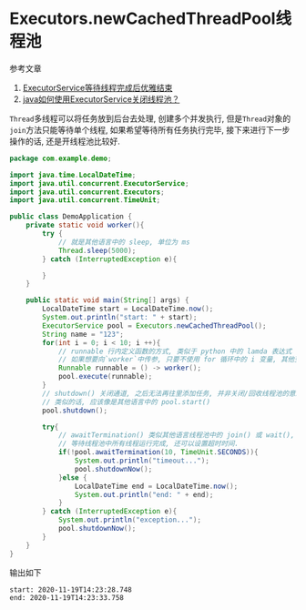 # Executors.newCachedThreadPool线程池

参考文章

1. [ExecutorService等待线程完成后优雅结束](https://blog.csdn.net/feilang00/article/details/87930662)
2. [java如何使用ExecutorService关闭线程池？](https://www.yisu.com/zixun/87749.html)

`Thread`多线程可以将任务放到后台去处理, 创建多个并发执行, 但是`Thread`对象的`join`方法只能等待单个线程, 如果希望等待所有任务执行完毕, 接下来进行下一步操作的话, 还是开线程池比较好.

```java
package com.example.demo;

import java.time.LocalDateTime;
import java.util.concurrent.ExecutorService;
import java.util.concurrent.Executors;
import java.util.concurrent.TimeUnit;

public class DemoApplication {
	private static void worker(){
		try {
			// 就是其他语言中的 sleep, 单位为 ms
			Thread.sleep(5000);
		} catch (InterruptedException e){

		}
	}

	public static void main(String[] args) {
		LocalDateTime start = LocalDateTime.now();
		System.out.println("start: " + start);
		ExecutorService pool = Executors.newCachedThreadPool();
		String name = "123";
		for(int i = 0; i < 10; i ++){
			// runnable 行内定义函数的方式, 类似于 python 中的 lamda 表达式
			// 如果想要向`worker`中传参, 只要不使用 for 循环中的 i 变量, 其他变量都是可以的.
			Runnable runnable = () -> worker();
			pool.execute(runnable);
		}
		// shutdown() 关闭通道, 之后无法再往里添加任务, 并非关闭/回收线程池的意思...
		// 类似的话, 应该像是其他语言中的 pool.start() 
		pool.shutdown();

		try{
			// awaitTermination() 类似其他语言线程池中的 join() 或 wait(),
			// 等待线程池中所有线程运行完成, 还可以设置超时时间.
			if(!pool.awaitTermination(10, TimeUnit.SECONDS)){
				System.out.println("timeout...");
				pool.shutdownNow();
			}else {
				LocalDateTime end = LocalDateTime.now();
				System.out.println("end: " + end);
			}
		} catch (InterruptedException e){
			System.out.println("exception...");
			pool.shutdownNow();
		}
	}
}

```

输出如下

```
start: 2020-11-19T14:23:28.748
end: 2020-11-19T14:23:33.758
```
